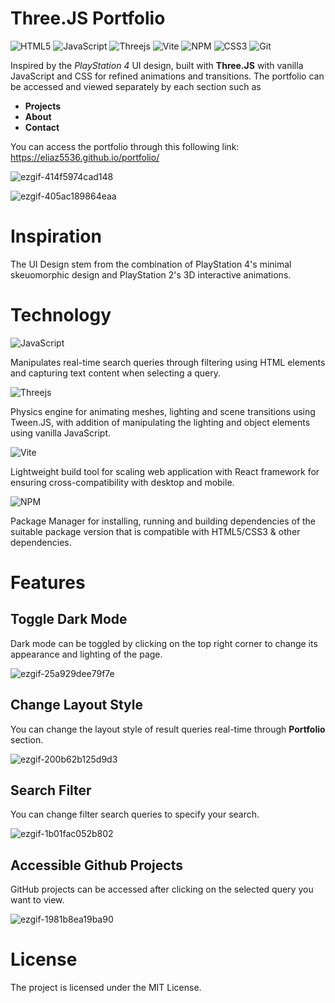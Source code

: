 # Three.JS Portfolio
![HTML5](https://img.shields.io/badge/html5-%23E34F26.svg?style=for-the-badge&logo=html5&logoColor=white) ![JavaScript](https://img.shields.io/badge/javascript-%23323330.svg?style=for-the-badge&logo=javascript&logoColor=%23F7DF1E) ![Threejs](https://img.shields.io/badge/threejs-black?style=for-the-badge&logo=three.js&logoColor=white) ![Vite](https://img.shields.io/badge/vite-%23646CFF.svg?style=for-the-badge&logo=vite&logoColor=white) ![NPM](https://img.shields.io/badge/NPM-%23CB3837.svg?style=for-the-badge&logo=npm&logoColor=white) ![CSS3](https://img.shields.io/badge/css3-%231572B6.svg?style=for-the-badge&logo=css3&logoColor=white) ![Git](https://img.shields.io/badge/git-%23F05033.svg?style=for-the-badge&logo=git&logoColor=white)

Inspired by the _PlayStation 4_ UI design, built with <b>Three.JS</b> with vanilla JavaScript and CSS for refined animations and transitions. 
The portfolio can be accessed and viewed separately by each section such as
- **Projects**
- **About**
- **Contact**

You can access the portfolio through this following link: https://eliaz5536.github.io/portfolio/
  
![ezgif-414f5974cad148](https://github.com/user-attachments/assets/fb011bb9-0f5c-49bf-ae37-2f5c684de34a)

![ezgif-405ac189864eaa](https://github.com/user-attachments/assets/b8d6f62c-36ff-4954-bed7-0a5fa92a065f)

# Inspiration
The UI Design stem from the combination of PlayStation 4's minimal skeuomorphic design and PlayStation 2's 3D interactive animations.

# Technology
![JavaScript](https://img.shields.io/badge/javascript-%23323330.svg?style=for-the-badge&logo=javascript&logoColor=%23F7DF1E)

Manipulates real-time search queries through filtering using HTML elements and capturing text content when selecting a query.

![Threejs](https://img.shields.io/badge/threejs-black?style=for-the-badge&logo=three.js&logoColor=white)

Physics engine for animating meshes, lighting and scene transitions using Tween.JS, with addition of manipulating the lighting and object elements using vanilla JavaScript.

![Vite](https://img.shields.io/badge/vite-%23646CFF.svg?style=for-the-badge&logo=vite&logoColor=white)

Lightweight build tool for scaling web application with React framework for ensuring cross-compatibility with desktop and mobile. 

![NPM](https://img.shields.io/badge/NPM-%23CB3837.svg?style=for-the-badge&logo=npm&logoColor=white) 

Package Manager for installing, running and building dependencies of the suitable package version that is compatible with HTML5/CSS3 & other dependencies.

# Features
## **Toggle Dark Mode**
Dark mode can be toggled by clicking on the top right corner to change its appearance and lighting of the page.

![ezgif-25a929dee79f7e](https://github.com/user-attachments/assets/caaf20e0-5e47-4bd9-b729-c0dc7b96684a)
  
## **Change Layout Style**
You can change the layout style of result queries real-time through **Portfolio** section.

![ezgif-200b62b125d9d3](https://github.com/user-attachments/assets/b5cf2a0b-6aeb-4b44-925d-0ec732f4ff94)

## **Search Filter**
You can change filter search queries to specify your search.

![ezgif-1b01fac052b802](https://github.com/user-attachments/assets/9e71660d-3659-4abd-86fa-91c8407b8e19)

## **Accessible Github Projects**
GitHub projects can be accessed after clicking on the selected query you want to view.

![ezgif-1981b8ea19ba90](https://github.com/user-attachments/assets/73956d9b-a71e-4c4b-b038-a32fec58ceca)

# License
The project is licensed under the MIT License.
